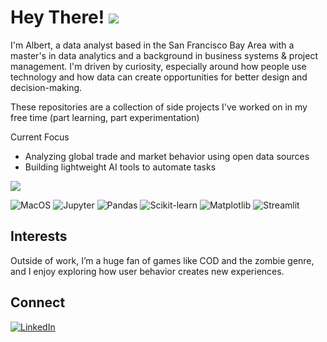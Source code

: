 # Hey There! ![](https://user-images.githubusercontent.com/18350557/176309783-0785949b-9127-417c-8b55-ab5a4333674e.gif)

I'm Albert, a data analyst based in the San Francisco Bay Area with a master's in data analytics and a background in business systems & project management. I'm driven by curiosity, especially around how people use technology and how data can create opportunities for better design and decision-making.

These repositories are a collection of side projects I've worked on in my free time (part learning, part experimentation)

Current Focus
- Analyzing global trade and market behavior using open data sources  
- Building lightweight AI tools to automate tasks   



<p align="left">
  <a href="https://skillicons.dev">
    <img src="https://go-skill-icons.vercel.app/api/icons?i=py,r,mysql,mongodb,vscode,git,gcp" />
  </a>
</p>

<p align="left">
  <img src="https://img.shields.io/badge/-MacOS-FFFFFF?logo=apple&logoColor=grey" alt="MacOS">
  <img src="https://img.shields.io/badge/-Jupyter-FFFFFF?logo=jupyter&logoColor=F37626" alt="Jupyter">
  <img src="https://img.shields.io/badge/-Pandas-FFFFFF?logo=pandas&logoColor=grey" alt="Pandas">
  <img src="https://img.shields.io/badge/-Scikit--learn-FFFFFF?logo=scikit-learn&logoColor=F7931E" alt="Scikit-learn">
  <img src="https://img.shields.io/badge/-Matplotlib-FFFFFF" alt="Matplotlib">
  <img src="https://img.shields.io/badge/-Streamlit-FFFFFF?logo=streamlit&logoColor=F74B4D" alt="Streamlit">

</p>

## Interests

Outside of work, I’m a huge fan of games like COD and the zombie genre, and I enjoy exploring how user behavior creates new experiences.

## Connect

<p align="left">
  <a href="https://www.linkedin.com/in/itsalvalenci/" target="_blank" rel="noopener noreferrer">
    <img src="https://go-skill-icons.vercel.app/api/icons?i=linkedin" alt="LinkedIn" />
  </a>
</p>

